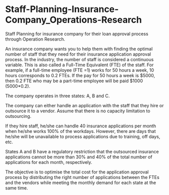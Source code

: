 # Staff-Planning-Insurance-Company_Operations-Research
Staff Planning for insurance company for their loan approval process through Operation Research.

An insurance company wants you to help them with finding the optimal number of staff that they need for their insurance application approval process. In the industry, the number of staff is considered a continuous variable. This is also called a Full-Time Equivalent (FTE) of the staff. For example, if a full-time employee (FTE =1) works for 50 hours a week, 10 hours corresponds to 0.2 FTEs. If the pay for 50 hours a week is $5000, then 0.2 FTE who may be a part-time employee will be paid $1000 (5000*0.2).

The company operates in three states: A, B and C.

The company can either handle an application with the staff that they hire or outsource it to a vendor. Assume that there is no capacity limitation to outsourcing.

If they hire staff, he/she can handle 40 insurance applications per month when he/she works 100% of the workdays. However, there are days that he/she will be unavailable to process applications due to training, off days, etc.

States A and B have a regulatory restriction that the outsourced insurance applications cannot be more than 30% and 40% of the total number of applications for each month, respectively.

The objective is to optimise the total cost for the application approval process by distributing the right number of applications between the FTEs and the vendors while meeting the monthly demand for each state at the same time.
